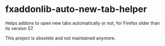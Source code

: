 # fxaddonlib-auto-new-tab-helper
Helps addons to open new tabs automatically or not, for Firefox older than its version 57.

This project is obsolete and not maintained anymore.
